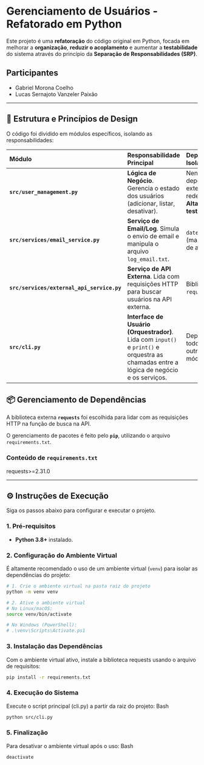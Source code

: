 # Gerenciamento de Usuários - Refatorado em Python

Este projeto é uma **refatoração** do código original em Python, focada em melhorar a **organização**, **reduzir o acoplamento** e aumentar a **testabilidade** do sistema através do princípio da **Separação de Responsabilidades (SRP)**.

## Participantes
* Gabriel Morona Coelho
* Lucas Sernajoto Vanzeler Paixão

---

## 🚀 Estrutura e Princípios de Design

O código foi dividido em módulos específicos, isolando as responsabilidades:

| Módulo | Responsabilidade Principal | Dependências Isoladas |
| :--- | :--- | :--- |
| **`src/user_management.py`** | **Lógica de Negócio**. Gerencia o estado dos usuários (adicionar, listar, desativar). | Nenhuma dependência externa (I/O, rede, arquivo). **Altamente testável.** |
| **`src/services/email_service.py`** | **Serviço de Email/Log**. Simula o envio de email e manipula o arquivo `log_email.txt`. | `datetime`, `os` (manipulação de arquivo). |
| **`src/services/external_api_service.py`** | **Serviço de API Externa**. Lida com requisições HTTP para buscar usuários na API externa. | Biblioteca `requests`. |
| **`src/cli.py`** | **Interface de Usuário (Orquestrador)**. Lida com `input()` e `print()` e orquestra as chamadas entre a lógica de negócio e os serviços. | Depende de todos os outros módulos. |

## 📦 Gerenciamento de Dependências

A biblioteca externa **`requests`** foi escolhida para lidar com as requisições HTTP na função de busca na API.

O gerenciamento de pacotes é feito pelo **`pip`**, utilizando o arquivo `requirements.txt`.

### Conteúdo de `requirements.txt`

requests>=2.31.0


---

## ⚙️ Instruções de Execução

Siga os passos abaixo para configurar e executar o projeto.

### 1. Pré-requisitos

* **Python 3.8+** instalado.

### 2. Configuração do Ambiente Virtual

É altamente recomendado o uso de um ambiente virtual (`venv`) para isolar as dependências do projeto:

```bash
# 1. Crie o ambiente virtual na pasta raiz do projeto
python -m venv venv

# 2. Ative o ambiente virtual
# No Linux/macOS:
source venv/bin/activate

# No Windows (PowerShell):
# .\venv\Scripts\Activate.ps1
```

### 3. Instalação das Dependências

Com o ambiente virtual ativo, instale a biblioteca requests usando o arquivo de requisitos:
```bash
pip install -r requirements.txt
```

### 4. Execução do Sistema

Execute o script principal (cli.py) a partir da raiz do projeto:
Bash

```bash
python src/cli.py
```

### 5. Finalização

Para desativar o ambiente virtual após o uso:
Bash

```bash
deactivate
```
